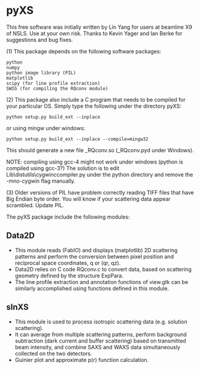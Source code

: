 # pyXS

This free software was initially written by Lin Yang for users at beamline X9 of NSLS. Use at your own risk.
Thanks to Kevin Yager and Ian Berke for suggestions and bug fixes.

(1) This package depends on the following software packages:

	python
	numpy
	python image library (PIL)
	matplotlib
	scipy (for line profile extraction)
	SWIG (for compiling the RQconv module)

(2) This package also include a C program that needs to be compiled for your particular OS.
Simply type the following under the directory pyXS:

	python setup.py build_ext --inplace

or using mingw under windows:

	python setup.py build_ext --inplace --compile=mingw32

This should generate a new file _RQconv.so (_RQconv.pyd under Windows).

NOTE: compiling using gcc-4 might not work under windows (python is compiled using gcc-3?)
The solution is to edit Lib\distutils\cygwinccompiler.py under the python directory
and remove the -mno-cygwin flag manually.

(3) Older versions of PIL have problem correctly reading TIFF files that have Big Endian byte
order. You will know if your scattering data appear scrambled. Update PIL.


The pyXS package include the following modules:

## Data2D

- This module reads (FabIO) and displays (matplotlib) 2D scattering patterns and perform the conversion between pixel position and reciprocal space coordinates, q or (qr, qz).
- Data2D relies on C code RQconv.c to convert data, based on scattering geometry defined by the structure ExpPara.
- The line profile extraction and annotation functions of view.gtk can be similarly accomplished using functions defined in this module.

## slnXS

- This module is used to process isotropic scattering data (e.g. solution scattering).
- It can average from multiple scattering patterns, perform background subtraction (dark current and buffer scattering) based on transmitted beam intensity, and combine SAXS and WAXS data simultaneously collected on the two detectors.
- Guinier plot and approximate p(r) function calculation.





